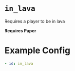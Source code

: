 # `in_lava`

Requires a player to be in lava

**Requires Paper**

# Example Config
```yaml
- id: in_lava
```
